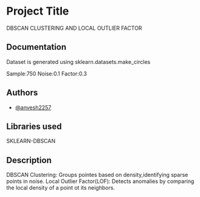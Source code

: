 # Project Title

DBSCAN CLUSTERING AND LOCAL OUTLIER FACTOR

## Documentation

Dataset is generated using sklearn.datasets.make_circles

Sample:750
Noise:0.1
Factor:0.3

## Authors

- [@anvesh2257](https://www.github.com/anvesh2257)

## Libraries used

SKLEARN-DBSCAN

## Description

DBSCAN Clustering: Groups pointes based on density,identifying sparse points in noise.
Local Outlier Factor(LOF): Detects anomalies by comparing the local density of a point ot its neighbors.
